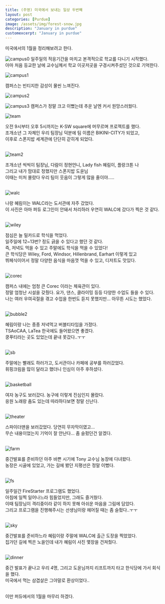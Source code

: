 ```yaml
---
title: (주영) 미국에서 보내는 일상 두번째
layout: post
categories: [Purdue]
image: /assets/img/forest-snow.jpg
description: "January in purdue"
customexcerpt: "January in purdue"
---
```


미국에서의 1월을 정리해보려고 한다.<br>

![campus0](/assets/img/juyeong/campus0.jpg)
일주일의 적응기간을 마치고 본격적으로 학교를 다니기 시작했다.<br>
아마 처음 등교한 날에 교수님께서 학교 이곳저곳을 구경시켜주셨던 것으로 기억한다.<br>

![campus1](/assets/img/juyeong/campus1.jpg)

캠퍼스는 빈티지한 감성이 물씬 느껴진다.<br>

![campus2](/assets/img/juyeong/campus2.jpg)

![campus3](/assets/img/juyeong/campus3.jpg)
캠퍼스가 정말 크고 이뻤는데 추운 날엔 커서 원망스러웠다.<br>

![team](/assets/img/juyeong/team.png)

오전 9시부터 오후 5시까지는 K-SW square에 머무르며 프로젝트를 했다.<br>
조개소년 그 자체인 우리 팀장님 덕분에 팀 이름은 BIKINI-CITY가 되었고,<br>
이후로 스폰지밥 세계관에 단단히 갇히게 되었다.<br><br>

![team2](/assets/img/juyeong/team2.jpg)

조개소년 씩씩이 팀장님, 다람이 정현언니, Lady fish 혜림이, 플랑크톤 나 <br>
그리고 내가 맘대로 정했지만 스폰지밥 도윤님<br>
이때는 미처 몰랐다 우리 팀이 웃음이 그렇게 많을 줄이야.....<br><br>

![walc](/assets/img/juyeong/walc.jpg)

나랑 혜림이는 WALC라는 도서관에 자주 갔었다.<br>
이 사진은 아마 퍼듀 로그인이 안돼서 처리하러 우연히 WALC에 갔다가 찍은 것 같다.<br><br>

![wiley](/assets/img/juyeong/wiley.jpg)

점심은 늘 밀카드로 학식을 먹었다.<br>
일주일에 12~13번? 정도 긁을 수 있다고 했던 것 같다.<br>
즉, 저녁도 먹을 수 있고 주말에도 학식을 먹을 수 있었다!<br>
큰 학식당은 Wiley, Ford, Windsor, Hillenbrand, Earhart 이렇게 있고<br>
뷔페식이어서 정말 다양한 음식을 마음껏 먹을 수 있고, 디저트도 맛있다.<br><br>

![corec](/assets/img/juyeong/corec.jpg)

캠퍼스 내에는 엄청 큰 Corec 이라는 체육관이 있다.<br>
정말 엄청난 시설을 갖췄다. 요가, 댄스, 클라이밍 등등 다양한 수업도 들을 수 있다.<br>
나는 여러 우여곡절을 겪고 수업을 한번도 듣지 못했지만... 아무튼 시도는 했었다.<br><br>

![bubble2](/assets/img/juyeong/bubble2.jpg)

혜림이랑 나는 종종 저녁먹고 버블티타임을 가졌다.<br>
TSAoCAA, LaTea 한국에도 들어왔으면 좋겠다.<br>
쿵푸티라는 곳도 있었는데 끝내 못갔다..ㅜㅜ<br><br>

![sb](/assets/img/juyeong/sb.jpg)

주말에는 빨래도 하러가고, 도서관이나 카페에 공부를 하러갔었다.<br>
휘핑크림을 많이 달라고 했더니 인심이 아주 후하셨다.<br><br>

![basketball](/assets/img/juyeong/basketball.jpg)

여자 농구도 보러갔다. 농구에 이렇게 진심인지 몰랐다.<br>
응원 노래랑 춤도 있는데 따라하다보면 정말 신난다.<br><br>

![theater](/assets/img/juyeong/theater.jpg)

스파이더맨을 보러갔었다. 당연히 무자막이였고...<br>
무슨 내용이었는지 기억이 잘 안난다... 좀 슬펐던건 알겠다.<br><br>

![farm](/assets/img/juyeong/farm.jpg)

중간발표를 준비하던 아주 바쁜 시기에 Tony 교수님 농장에 다녀왔다.<br>
농장은 시골에 있었고, 가는 길에 봤던 지평선은 정말 이뻤다.<br><br>

![fs](/assets/img/juyeong/fs.jpg)

일주일간 FireStarter 프로그램도 했었다.<br>
아침에 일찍 일어나느라 힘들었지만, 그래도 즐거웠다.<br>
이때 팀장님이 격리중이라 같이 하지 못해 아쉬운 마음을 그림에 담았다.<br>
그리고 프로그램을 진행해주시는 선생님이랑 헤어질 때는 좀 슬펐다..ㅜㅜ<br><br>

![sky](/assets/img/juyeong/sky.jpg)

중간발표를 준비하느라 혜림이랑 주말에 WALC에 출근 도장을 찍었었다.<br>
집가던 길에 찍은 노을인데 내가 혜림이 사진 몇장을 건져줬다.<br><br>

![dinner](/assets/img/juyeong/dinner.jpg)

중간 발표가 끝나고 우리 4명, 그리고 도윤님까지 리프트까지 타고 한식당에 가서 회식을 했다.<br>
미국에서 먹는 삼겹살은 그야말로 환상이었다..<br><br>

이만 퍼듀에서의 1월을 마무리 하겠다.<br><br>
